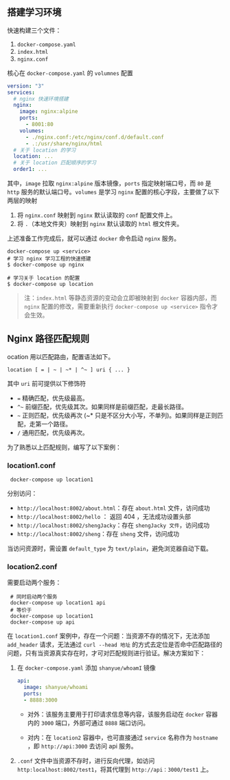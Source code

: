 ## 搭建学习环境

快速构建三个文件：

1. `docker-compose.yaml`
2. `index.html`
3. `nginx.conf`

核心在 `docker-compose.yaml` 的 `volumnes` 配置

```yaml
version: "3"
services:
  # nginx 快速环境搭建
  nginx:
    image: nginx:alpine
    ports:
      - 8001:80
    volumes:
      - ./nginx.conf:/etc/nginx/conf.d/default.conf
      - .:/usr/share/nginx/html
  # 关于 location 的学习
  location: ...
  # 关于 location 匹配顺序的学习
  order1: ...
```

其中，`image` 拉取 `nginx:alpine` 版本镜像，`ports` 指定映射端口号，而 `80` 是 `http` 服务的默认端口号。`volumes` 是学习 `nginx` 配置的核心字段，主要做了以下两层的映射

1. 将 `nginx.conf` 映射到 `nginx` 默认读取的 `conf` 配置文件上。
2. 将 `.`（本地文件夹）映射到 `nginx` 默认读取的 `html` 根文件夹。

上述准备工作完成后，就可以通过 `docker` 命令启动 `nginx` 服务。

```shell
docker-compose up <service>
# 学习 nginx 学习工程的快速搭建
$ docker-compose up nginx

# 学习关于 location 的配置
$ docker-compose up location
```

> 注：`index.html` 等静态资源的变动会立即被映射到 `docker` 容器内部，而 `nginx` 配置的修改，需要重新执行 `docker-compose up <service>` 指令才会生效。



## Nginx 路径匹配规则

ocation 用以匹配路由，配置语法如下。

```nginx
location [ = | ~ | ~* | ^~ ] uri { ... }
```

其中 `uri` 前可提供以下修饰符

- `=` 精确匹配，优先级最高。
- `^~` 前缀匹配，优先级其次。如果同样是前缀匹配，走最长路径。
- `~` 正则匹配，优先级再次 (~* 只是不区分大小写，不单列)。如果同样是正则匹配，走第一个路径。
- `/` 通用匹配，优先级再次。



为了熟悉以上匹配规则，编写了以下案例：

### location1.conf

```shell
 docker-compose up location1
```

分别访问：

- `http://localhost:8002/about.html`：存在 `about.html` 文件，访问成功
- `http://localhost:8002/hello` ： 返回 404 ，无法成功设置头部
- `http://localhost:8002/shengJacky`：存在 `shengJacky 文件`，访问成功
- `http://localhost:8002/sheng`：存在 `sheng` 文件，访问成功

当访问资源时，需设置 `default_type` 为 `text/plain`，避免浏览器自动下载。



### location2.conf

需要启动两个服务：

```shell
 # 同时启动两个服务
 docker-compose up location1 api
 # 等价于 
 docker-compose up location1
 docker-compose up api
```

在 `location1.conf` 案例中，存在一个问题：当资源不存的情况下，无法添加 `add_header` 请求，无法通过 `curl --head 地址` 的方式去定位是否命中匹配路径的问题，只有当资源真实存在时，才可对匹配规则进行验证。解决方案如下：

1. 在 `docker-compose.yaml` 添加 `shanyue/whoamI` 镜像

   ```yaml
   api:
     image: shanyue/whoami
     ports:
     - 8888:3000
   ```

   - 对外：该服务主要用于打印请求信息等内容，该服务启动在 `docker` 容器内的 `3000` 端口，外部可通过 `8888` 端口访问。

   - 对内：在 `location2` 容器中，也可直接通过 `service` 名称作为 `hostname` ，即 `http://api:3000` 去访问 api 服务。

2. `.conf` 文件中当资源不存时，进行反向代理，如访问 `http:localhost:8002/test1`，将其代理到 `http://api：3000/test1` 上。 
